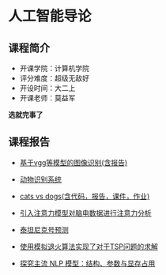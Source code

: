 # 人工智能导论

## 课程简介

- 开课学院：计算机学院
- 评分难度：超级无敌好
- 开设时间：大二上
- 开课老师：莫益军

**选就完事了**

## 课程报告

- [基于vgg等模型的图像识别(含报告)](https://github.com/YuhangChen1/HUSR-CS-Learning/tree/master/%E4%BA%BA%E5%B7%A5%E6%99%BA%E8%83%BD%E5%AF%BC%E8%AE%BA/%E6%9C%AC%E7%A1%95%E5%8D%9A2301-U202315752-%E9%99%88%E5%AE%87%E8%88%AA-%E6%BD%98%E8%A3%95%E6%B4%B2/pythoncode_in_pycharm)

- [动物识别系统](https://github.com/Ilosyi/Hust-CS-Learning-Library/tree/main/IIA%20%E4%BA%BA%E5%B7%A5%E6%99%BA%E8%83%BD%E5%AF%BC%E8%AE%BA/%E5%8A%A8%E7%89%A9%E8%AF%86%E5%88%AB%E7%B3%BB%E7%BB%9F)

- [cats vs dogs(含代码，报告，课件，作业)](https://github.com/Nuyoahwjl/HUST-CS/tree/main/%E4%BA%BA%E5%B7%A5%E6%99%BA%E8%83%BD%E5%AF%BC%E8%AE%BA)

- [引入注意力模型对脑电数据进行注意力分析](https://github.com/potatoshred/HUST_ONLINE/blob/main/2024%E7%A7%8B%E4%BA%BA%E5%B7%A5%E6%99%BA%E8%83%BD%E5%AF%BC%E8%AE%BA-myj/%E4%BA%BA%E5%B7%A5%E6%99%BA%E8%83%BD%E5%AF%BC%E8%AE%BA%E6%8A%A5%E5%91%8A.docx)

- [泰坦尼克号预测](https://github.com/EpsilonZYJ/IntroductionToAI)

- [使用模拟退火算法实现了对于TSP问题的求解](https://github.com/25plusD/IntroductionOfAI)

- [探究主流 NLP 模型：结构、参数与显存占用](https://github.com/tomtimo0/nlp_model_analysis)

